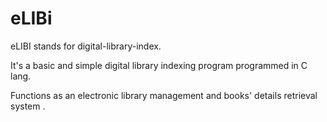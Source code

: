 # eLIBi

eLIBI stands for digital-library-index.

It's a basic and simple digital library indexing program programmed in C lang.

Functions as an electronic library management and books' details retrieval system .

